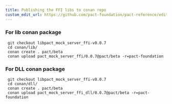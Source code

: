 ```yaml
---
title: Publishing the FFI libs to conan repo
custom_edit_url: https://github.com/pact-foundation/pact-reference/edit/master/rust/pact_mock_server_ffi/publish.md
---
```

<!-- This file has been synced from the pact-foundation/pact-reference repository. Please do not edit it directly. The URL of the source file can be found in the custom_edit_url value above -->

### For lib conan package

```
 git checkout libpact_mock_server_ffi-v0.0.7
 cd conan/lib/
 conan create . pact/beta
 conan upload pact_mock_server_ffi/0.0.7@pact/beta -r=pact-foundation
```

### For DLL conan package

```
 git checkout libpact_mock_server_ffi-v0.0.7
 cd conan/dll/
 conan create . pact/beta
 conan upload pact_mock_server_ffi_dll/0.0.7@pact/beta -r=pact-foundation
```
